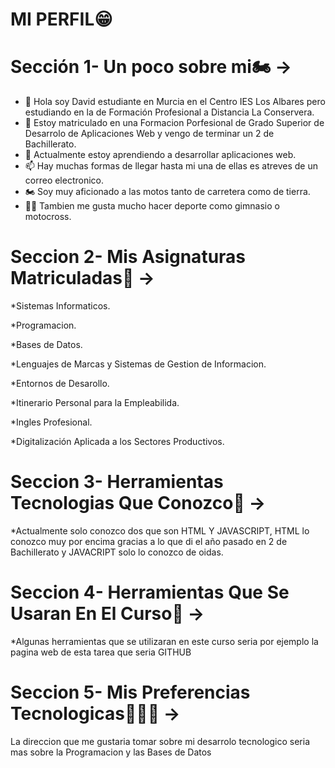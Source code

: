 # MI PERFIL😁


# Sección 1- Un poco sobre mi🏍 ->

- 👋 Hola soy David estudiante en Murcia en el Centro IES Los Albares pero estudiando en la de Formación Profesional a Distancia La Conservera.
- 👀 Estoy matriculado en una Formacion Porfesional de Grado Superior de Desarrolo de Aplicaciones Web y vengo de terminar un 2 de Bachillerato.
- 🌱 Actualmente estoy aprendiendo a desarrollar aplicaciones web.
- 📫 Hay muchas formas de llegar hasta mi una de ellas es atreves de un correo electronico.
- 🏍️ Soy muy aficionado a las motos tanto de carretera como de tierra.
- 💪🏻 Tambien me gusta mucho hacer deporte como gimnasio o motocross. 


# Seccion 2- Mis Asignaturas Matriculadas📖 ->

*Sistemas Informaticos.

*Programacion. 

*Bases de Datos.

*Lenguajes de Marcas y Sistemas de Gestion de Informacion.
 
*Entornos de Desarollo. 

*Itinerario Personal para la Empleabilida.

*Ingles Profesional.

*Digitalización Aplicada a los Sectores Productivos.


# Seccion 3- Herramientas Tecnologias Que Conozco🔧 ->

*Actualmente solo conozco dos que son HTML Y JAVASCRIPT, HTML lo conozco muy por encima gracias a lo que di el año pasado en 2 de Bachillerato y JAVACRIPT solo lo conozco de oidas.
 

# Seccion 4- Herramientas Que Se Usaran En El Curso🔧 ->

*Algunas herramientas que se utilizaran en este curso seria por ejemplo la pagina web de esta tarea que seria GITHUB



# Seccion 5- Mis Preferencias Tecnologicas👨🏻‍💻 ->

La direccion que me gustaria tomar sobre mi desarrolo tecnologico seria mas sobre la Programacion y las Bases de Datos
